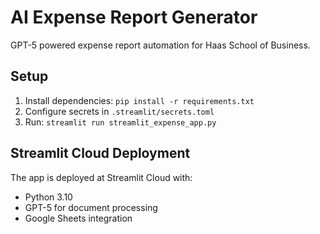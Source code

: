 # AI Expense Report Generator

GPT-5 powered expense report automation for Haas School of Business.

## Setup

1. Install dependencies: `pip install -r requirements.txt`
2. Configure secrets in `.streamlit/secrets.toml`
3. Run: `streamlit run streamlit_expense_app.py`

## Streamlit Cloud Deployment

The app is deployed at Streamlit Cloud with:
- Python 3.10
- GPT-5 for document processing
- Google Sheets integration
